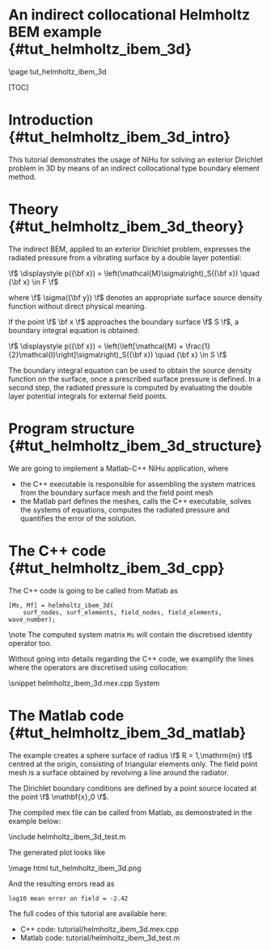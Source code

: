 An indirect collocational Helmholtz BEM example  {#tut_helmholtz_ibem_3d}
===============================================

\page tut_helmholtz_ibem_3d

[TOC]

Introduction {#tut_helmholtz_ibem_3d_intro}
============

This tutorial demonstrates the usage of NiHu for solving an exterior Dirichlet problem in 3D by means of an indirect collocational type boundary element method.

Theory {#tut_helmholtz_ibem_3d_theory}
======

The indirect BEM, applied to an exterior Dirichlet problem, expresses the radiated pressure from a vibrating surface by a double layer potential:

\f$ \displaystyle
p({\bf x}) = \left(\mathcal{M}\sigma\right)_S({\bf x}) \quad {\bf x} \in F
\f$

where \f$ \sigma({\bf y}) \f$ denotes an appropriate surface source density function without direct physical meaning.

If the point \f$ \bf x \f$ approaches the boundary surface \f$ S \f$, a boundary integral equation is obtained:

\f$
\displaystyle
p({\bf x}) = \left(\left[\mathcal{M} + \frac{1}{2}\mathcal{I}\right]\sigma\right)_S({\bf x}) \quad {\bf x} \in S
\f$

The boundary integral equation can be used to obtain the source density function on the surface, once a prescribed surface pressure is defined.
In a second step, the radiated pressure is computed by evaluating the double layer potential integrals for external field points.


Program structure {#tut_helmholtz_ibem_3d_structure}
=================

We are going to implement a Matlab-C++ NiHu application, where
- the C++ executable is responsible for assembling the system matrices from the boundary surface mesh and the field point mesh
- the Matlab part defines the meshes, calls the C++ executable, solves the systems of equations, computes the radiated pressure and quantifies the error of the solution.

The C++ code {#tut_helmholtz_ibem_3d_cpp}
============

The C++ code is going to be called from Matlab as

	[Ms, Mf] = helmholtz_ibem_3d(
	    surf_nodes, surf_elements, field_nodes, field_elements, wave_number);
	
\note The computed system matrix `Ms` will contain the discretised identity operator too.

Without going into details regarding the C++ code, we examplify the lines where the operators are discretised using collocation:

\snippet helmholtz_ibem_3d.mex.cpp System


The Matlab code {#tut_helmholtz_ibem_3d_matlab}
=============== 

The example creates a sphere surface of radius \f$ R = 1\,\mathrm{m} \f$ centred at the origin, consisting of triangular elements only.
The field point mesh is a surface obtained by revolving a line around the radiator.

The Dirichlet boundary conditions are defined by a point source located at the point \f$ \mathbf{x}_0 \f$.

The compiled mex file can be called from Matlab, as demonstrated in the example below:

\include helmholtz_ibem_3d_test.m

The generated plot looks like

\image html tut_helmholtz_ibem_3d.png

And the resulting errors read as

	log10 mean error on field = -2.42

The full codes of this tutorial are available here:
- C++ code: tutorial/helmholtz_ibem_3d.mex.cpp
- Matlab code: tutorial/helmholtz_ibem_3d_test.m


